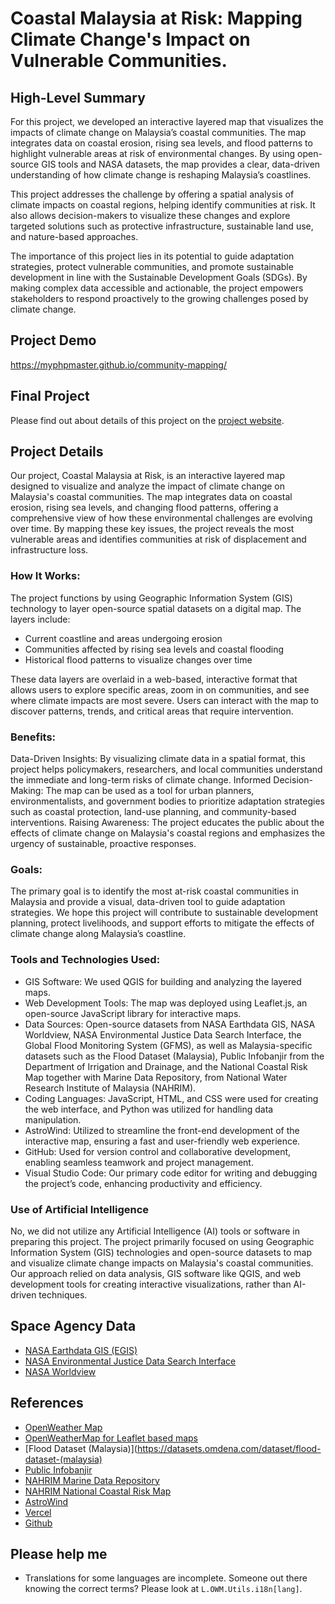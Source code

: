 # Coastal Malaysia at Risk: Mapping Climate Change's Impact on Vulnerable Communities.

## High-Level Summary
For this project, we developed an interactive layered map that visualizes the impacts of climate change on Malaysia’s coastal communities. The map integrates data on coastal erosion, rising sea levels, and flood patterns to highlight vulnerable areas at risk of environmental changes. By using open-source GIS tools and NASA datasets, the map provides a clear, data-driven understanding of how climate change is reshaping Malaysia’s coastlines. 

This project addresses the challenge by offering a spatial analysis of climate impacts on coastal regions, helping identify communities at risk. It also allows decision-makers to visualize these changes and explore targeted solutions such as protective infrastructure, sustainable land use, and nature-based approaches. 

The importance of this project lies in its potential to guide adaptation strategies, protect vulnerable communities, and promote sustainable development in line with the Sustainable Development Goals (SDGs). By making complex data accessible and actionable, the project empowers stakeholders to respond proactively to the growing challenges posed by climate change.

## Project Demo

https://myphpmaster.github.io/community-mapping/

## Final Project

Please find out about details of this project on the [project website](https://myspaceapp-map.vercel.app/).

## Project Details

Our project, Coastal Malaysia at Risk, is an interactive layered map designed to visualize and analyze the impact of climate change on Malaysia's coastal communities. The map integrates data on coastal erosion, rising sea levels, and changing flood patterns, offering a comprehensive view of how these environmental challenges are evolving over time. By mapping these key issues, the project reveals the most vulnerable areas and identifies communities at risk of displacement and infrastructure loss.

### How It Works:
The project functions by using Geographic Information System (GIS) technology to layer open-source spatial datasets on a digital map. The layers include:

* Current coastline and areas undergoing erosion
* Communities affected by rising sea levels and coastal flooding
* Historical flood patterns to visualize changes over time

These data layers are overlaid in a web-based, interactive format that allows users to explore specific areas, zoom in on communities, and see where climate impacts are most severe. Users can interact with the map to discover patterns, trends, and critical areas that require intervention.

### Benefits:
Data-Driven Insights: By visualizing climate data in a spatial format, this project helps policymakers, researchers, and local communities understand the immediate and long-term risks of climate change.
Informed Decision-Making: The map can be used as a tool for urban planners, environmentalists, and government bodies to prioritize adaptation strategies such as coastal protection, land-use planning, and community-based interventions.
Raising Awareness: The project educates the public about the effects of climate change on Malaysia's coastal regions and emphasizes the urgency of sustainable, proactive responses.

### Goals:
The primary goal is to identify the most at-risk coastal communities in Malaysia and provide a visual, data-driven tool to guide adaptation strategies. We hope this project will contribute to sustainable development planning, protect livelihoods, and support efforts to mitigate the effects of climate change along Malaysia’s coastline.

### Tools and Technologies Used:
* GIS Software: We used QGIS for building and analyzing the layered maps.
* Web Development Tools: The map was deployed using Leaflet.js, an open-source JavaScript library for interactive maps.
* Data Sources: Open-source datasets from NASA Earthdata GIS, NASA Worldview, NASA Environmental Justice Data Search Interface, the Global Flood Monitoring System (GFMS), as well as Malaysia-specific datasets such as the Flood Dataset (Malaysia), Public Infobanjir from the Department of Irrigation and Drainage, and the National Coastal Risk Map together with Marine Data Repository, from National Water Research Institute of Malaysia (NAHRIM).
* Coding Languages: JavaScript, HTML, and CSS were used for creating the web interface, and Python was utilized for handling data manipulation.
* AstroWind: Utilized to streamline the front-end development of the interactive map, ensuring a fast and user-friendly web experience.
* GitHub: Used for version control and collaborative development, enabling seamless teamwork and project management.
* Visual Studio Code: Our primary code editor for writing and debugging the project’s code, enhancing productivity and efficiency.

### Use of Artificial Intelligence

No, we did not utilize any Artificial Intelligence (AI) tools or software in preparing this project. The project primarily focused on using Geographic Information System (GIS) technologies and open-source datasets to map and visualize climate change impacts on Malaysia's coastal communities. Our approach relied on data analysis, GIS software like QGIS, and web development tools for creating interactive visualizations, rather than AI-driven techniques.

## Space Agency Data

* [NASA Earthdata GIS (EGIS)](https://gis.earthdata.nasa.gov/portal/home/)
* [NASA Environmental Justice Data Search Interface](https://sciencediscoveryengine.nasa.gov/app/nasa-sba-smd/#/ej/home)
* [NASA Worldview](https://worldview.earthdata.nasa.gov/)

## References

* [OpenWeather Map](https://openweathermap.org/)
* [OpenWeatherMap for Leaflet based maps](https://github.com/buche/leaflet-openweathermap)
* [Flood Dataset (Malaysia)](https://datasets.omdena.com/dataset/flood-dataset-(malaysia)
* [Public Infobanjir](https://publicinfobanjir.water.gov.my/?lang=en)
* [NAHRIM Marine Data Repository](https://mycoast.nahrim.gov.my/portal-main/map-metadata)
* [NAHRIM National Coastal Risk Map](https://mycoast.nahrim.gov.my/portal-main/map-interactive)
* [AstroWind](https://astrowind.vercel.app/)
* [Vercel](https://vercel.com/)
* [Github](https://github.com/)


## Please help me

* Translations for some languages are incomplete. Someone out there knowing the correct terms? Please look at `L.OWM.Utils.i18n[lang]`.
